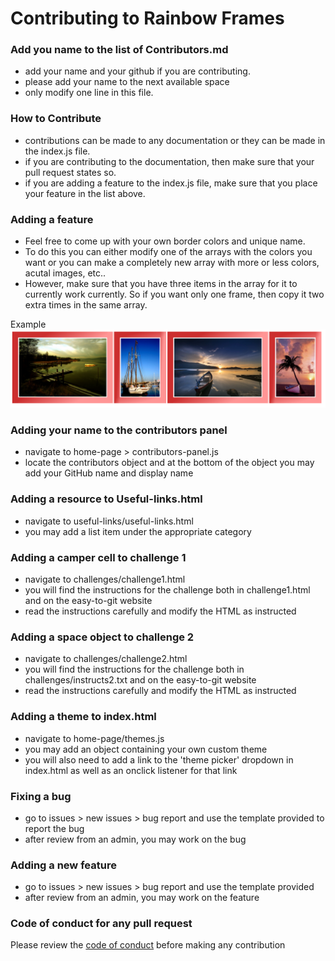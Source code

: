 # Contributing to Rainbow Frames

### Add you name to the list of Contributors.md
- add your name and your github if you are contributing. 
- please add your name to the next available space
- only modify one line in this file.

### How to Contribute
- contributions can be made to any documentation or they can be made in the index.js file. 
- if you are contributing to the documentation, then make sure that your pull request states so.
- if you are adding a feature to the index.js file, make sure that you place your feature in the list above.

### Adding a feature
- Feel free to come up with your own border colors and unique name. 
- To do this you can either modify one of the arrays with the colors you want or you can make a completely new array with more or less colors, acutal images, etc.. 
- However, make sure that you have three items in the array for it to currently work currently. So if you want only one frame, then copy it two extra times in the same array.

Example 
   ![New Years](/images/example1frame.PNG)


### Adding your name to the contributors panel
- navigate to home-page > contributors-panel.js
- locate the contributors object and at the bottom of the object you may add your GitHub name and display name
### Adding a resource to Useful-links.html
- navigate to useful-links/useful-links.html
- you may add a list item under the appropriate category
### Adding a camper cell to challenge 1
- navigate to challenges/challenge1.html
- you will find the instructions for the challenge both in challenge1.html and on the easy-to-git website
- read the instructions carefully and modify the HTML as instructed
### Adding a space object to challenge 2
- navigate to challenges/challenge2.html
- you will find the instructions for the challenge both in challenges/instructs2.txt and on the easy-to-git website
- read the instructions carefully and modify the HTML as instructed
### Adding a theme to index.html
- navigate to home-page/themes.js
- you may add an object containing your own custom theme
- you will also need to add a link to the 'theme picker' dropdown in index.html as well as an onclick listener for that link
### Fixing a bug
- go to issues > new issues > bug report and use the template provided to report the bug
- after review from an admin, you may work on the bug
### Adding a new feature
- go to issues > new issues > bug report and use the template provided
- after review from an admin, you may work on the feature
### Code of conduct for any pull request
Please review the <a href='./CODE_OF_CONDUCT.md'>code of conduct</a> before making any contribution

